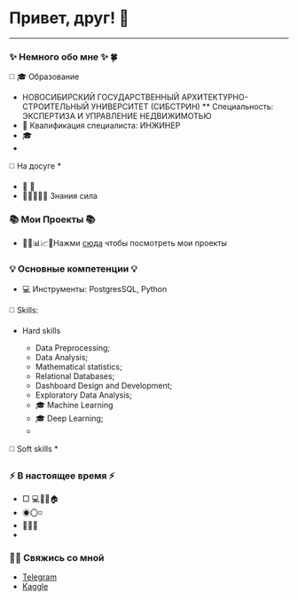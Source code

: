# Привет, друг! 👋
---


### ✨ Немного обо мне ✨ 🍀
◻️ 🎓 Образование
  * НОВОСИБИРСКИЙ ГОСУДАРСТВЕННЫЙ АРХИТЕКТУРНО-СТРОИТЕЛЬНЫЙ УНИВЕРСИТЕТ (СИБСТРИН)
  ** Специальность: ЭКСПЕРТИЗА И УПРАВЛЕНИЕ НЕДВИЖИМОТЬЮ
  * 📐 Квалификация специалиста: ИНЖИНЕР
* 🎓
*  
◻️ На досуге
* 
* 🏃   📖
* 👨‍💻👩‍🎓💪 Знания сила

### 📚 Мои Проекты 📚

* 👨‍💼📊📈📁Нажми [сюда]() чтобы посмотреть мои проекты
### 

### 💡 Основные компетенции 💡
* 💻 Инструменты: PostgresSQL, Python
  
◻️ Skills:

  * Hard skills
  
    * Data Preprocessing; 
    * Data Analysis;
    * Mathematical statistics;
    * Relational Databases;
    * Dashboard Design and Development;
    * Exploratory Data Analysis;
    * 🎓 Machine Learning
    * 🎓 Deep Learning;
    * 
  ◻️ Soft skills
    *
    

### ⚡️ В настоящее время ⚡️
- □ 💻📱🧑🏠
- ◉〇◽
- 🧑🏼‍🎓
- 

### 🙌🏻 Свяжись со мной
- [Telegram]()
- [Kaggle]()

